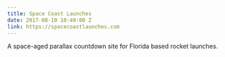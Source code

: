 ```yaml
---
title: Space Coast Launches
date: 2017-08-10 10:49:00 Z
link: https://spacecoastlaunches.com
---
```


A space-aged parallax countdown site for Florida based rocket launches.
